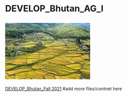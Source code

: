 # DEVELOP_Bhutan_AG_I
![](Bhutan_rice.jpg)
--
[DEVELOP_Bhutan_Fall 2021](https://drive.google.com/drive/folders/19zDLUAnEqCeM5EiNtgeflMZl384gb5u4?usp=sharing)
#add more files/contnet here 
